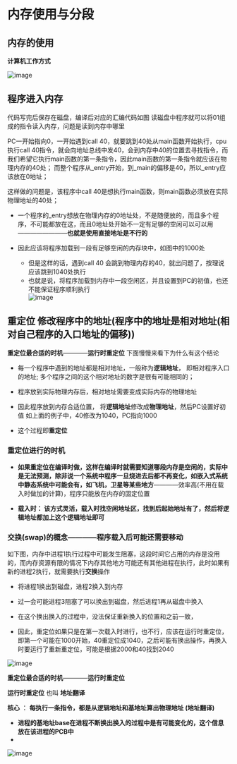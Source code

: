 

# 内存使用与分段  

## 内存的使用 

**计算机工作方式**  

![image](https://user-images.githubusercontent.com/58176267/161415490-c246a831-051b-48b7-ba78-06969aef070b.png)


## 程序进入内存  

代码写完后保存在磁盘，编译后对应的汇编代码如图  读磁盘中程序就可以将01组成的指令读入内存，问题是读到内存中哪里  

PC一开始指向0，一开始遇到call 40，就要跳到40处从main函数开始执行，cpu执行call 40指令，就会向地址总线中发40，会到内存中40的位置去寻找指令，而我们希望它执行main函数的第一条指令，因此main函数的第一条指令就应该在物理内存的40处； 而整个程序从_entry开始，到_main的偏移是40，所以_entry应该放在0地址；   

这样做的问题是，该程序中call 40是想执行main函数，则main函数必须放在实际物理地址的40处； 

* 一个程序的_entry想放在物理内存的0地址处，不是随便放的，而且多个程序，不可能都放在这，而且0地址处开始不一定有足够的空闲可以可以用————————**也就是使用直接地址是不行的**  

* 因此应该将程序加载到一段有足够空闲的内存块中，如图中的1000处  
    * 但是这样的话，遇到call 40 会跳到物理内存的40，就出问题了，按理说应该跳到1040处执行    
    * 也就是说，将程序加载到内存中一段空闲区，并且设置到PC的初值，也还不能保证程序顺利执行  
![image](https://user-images.githubusercontent.com/58176267/161416064-5a2ab1a3-13b9-403d-bf98-b90425e25371.png)


## 重定位  修改程序中的地址(程序中的地址是相对地址(相对自己程序的入口地址的偏移))  

**重定位最合适的时机**————**运行时重定位**  下面慢慢来看下为什么有这个结论  


* 每一个程序中遇到的地址都是相对地址，一般称为**逻辑地址**，   即相对程序入口的地址;  多个程序之间的这个相对地址的数字是很有可能相同的； 
* 程序放到实际物理内存后，相对地址需要变成实际内存的物理地址
* 因此程序放到内存合适位置， 将**逻辑地址**修改成**物理地址**，然后PC设置好初值  如上面的例子中，40修改为1040，PC指向1000

* 这个过程即**重定位**  

### 重定位进行的时机

* **如果重定位在编译时做，这样在编译时就需要知道哪段内存是空闲的，实际中是无法预测，除非说一个系统中程序一旦烧进去后都不再变化，如嵌入式系统中静态系统中可能会有，如飞机，卫星等某些地方**————效率高(不用在载入时做加的计算)，程序只能放在内存的固定位置    

* **载入时： 该方式灵活，载入时找空闲地址区，找到后起始地址有了，然后将逻辑地址都加上这个逻辑地址即可** 

### 交换(swap)的概念————程序载入后可能还需要移动  

如下图，内存中进程1执行过程中可能发生阻塞，这段时间它占用的内存是没用的，而内存资源有限的情况下内存其他地方可能还有其他进程在执行，此时如果有新的进程2执行，就需要执行**交换**操作  

* 将进程1换出到磁盘，进程2换入到内存
* 过一会可能进程3阻塞了可以换出到磁盘，然后进程1再从磁盘中换入
* 在这个换出换入的过程中，没法保证重新换入的位置和之前一致，

* 因此，重定位如果只是在第一次载入时进行，也不行，应该在运行时重定位，即第一个可能在1000开始，40重定位成1040，之后可能有换出操作，再换入时要运行了重新重定位，可能是根据2000和40找到2040  

![image](https://user-images.githubusercontent.com/58176267/161416596-8369b6f8-9724-4a22-820f-ebc828d2c75a.png)


**重定位最合适的时机**————**运行时重定位**  

**运行时重定位** 也叫 **地址翻译**

**核心** ： **每执行一条指令，都是从逻辑地址和基地址算出物理地址  (地址翻译)** 

* **进程的基地址base在进程不断换出换入的过程中是有可能变化的，这个信息放在该进程的PCB中**
* 

![image](https://user-images.githubusercontent.com/58176267/161416918-c4a8965e-e153-4721-8c38-58969ad2ac1f.png)

















